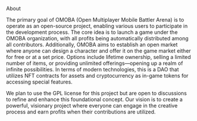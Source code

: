 About

The primary goal of OMOBA (Open Multiplayer Mobile Battler Arena) is to operate as an open-source project, enabling various users to participate in the development process. The core idea is to launch a game under the OMOBA organization, with all profits being automatically distributed among all contributors. Additionally, OMOBA aims to establish an open market where anyone can design a character and offer it on the game market either for free or at a set price. Options include lifetime ownership, selling a limited number of items, or providing unlimited offerings—opening up a realm of infinite possibilities. In terms of modern technologies, this is a DAO that utilizes NFT contracts for assets and cryptocurrency as in-game tokens for accessing special features.

We plan to use the GPL license for this project but are open to discussions to refine and enhance this foundational concept. Our vision is to create a powerful, visionary project where everyone can engage in the creative process and earn profits when their contributions are utilized.